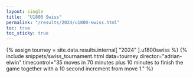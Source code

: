 ```yaml
---
layout: single
title:  "U1800 Swiss"
permalink: "/results/2024/u1800-swiss.html"
toc: true
toc_sticky: true
---
```


{% assign tourney = site.data.results.internal[ "2024" ].u1800swiss %}
{% include snippets/swiss_tournament.html data=tourney director="adrian-elwin" timecontrol="35 moves in 70 minutes plus 10 minutes to finish the game together with a 10 second increment from move 1." %}
